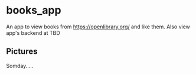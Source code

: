 # books_app

An app to view books from https://openlibrary.org/ and like them. Also view app's backend at TBD

## Pictures
Somday.....
